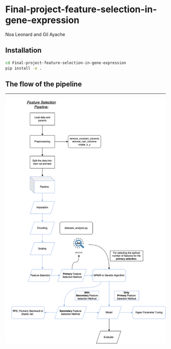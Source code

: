 Final-project-feature-selection-in-gene-expression
==============================

Noa Leonard and Gil Ayache 


## Installation

```bash
cd Final-project-feature-selection-in-gene-expression
pip install -e .
```



## The flow of the pipeline
--------

![Pipeline Image](pipeline.png)
